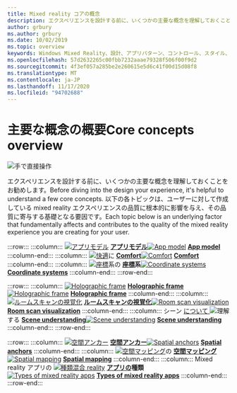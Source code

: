 ```yaml
---
title: Mixed reality コアの概念
description: エクスペリエンスを設計する前に、いくつかの主要な概念を理解しておくことをお勧めします。 以下の各トピックは、ユーザーに対して作成している mixed reality エクスペリエンスの品質に根本的に影響を与え、その品質に寄与する基礎となる要因です。
author: grbury
ms.author: grbury
ms.date: 10/02/2019
ms.topic: overview
keywords: Windows Mixed Reality、設計、アプリパターン、コントロール、スタイル、HoloLens、相互作用、UX 要素、ビヘイビアー、ビルディングブロック、mixed reality ヘッドセット、windows mixed reality ヘッドセット、virtual reality ヘッドセット、HoloLens、MRTK、Mixed Reality Toolkit、快適、アプリモデル、座標、holographic frame
ms.openlocfilehash: 57d2632265c00fbb7232aaae79328f506f00f9d2
ms.sourcegitcommit: 4f3ef057a285be2e260615e5d6c41f00d15d08f8
ms.translationtype: MT
ms.contentlocale: ja-JP
ms.lasthandoff: 11/17/2020
ms.locfileid: "94702688"
---
```

# <a name="core-concepts-overview"></a><span data-ttu-id="1e18a-105">主要な概念の概要</span><span class="sxs-lookup"><span data-stu-id="1e18a-105">Core concepts overview</span></span>

![手で直接操作](images/05_CoreConcepts.png)


<span data-ttu-id="1e18a-107">エクスペリエンスを設計する前に、いくつかの主要な概念を理解しておくことをお勧めします。</span><span class="sxs-lookup"><span data-stu-id="1e18a-107">Before diving into the design your experience, it's helpful to understand a few core concepts.</span></span> <span data-ttu-id="1e18a-108">以下の各トピックは、ユーザーに対して作成している mixed reality エクスペリエンスの品質に根本的に影響を与え、その品質に寄与する基礎となる要因です。</span><span class="sxs-lookup"><span data-stu-id="1e18a-108">Each topic below is an underlying factor that fundamentally affects and contributes to the quality of the mixed reality experience you are creating for your user.</span></span> 

:::row:::
    :::column:::
        <span data-ttu-id="1e18a-109">[ ![ アプリモデル](images/teleportation-640px.png)](app-model.md) **[アプリモデル](app-model.md)**</span><span class="sxs-lookup"><span data-stu-id="1e18a-109">[![App model](images/teleportation-640px.png)](app-model.md) **[App model](app-model.md)**</span></span>
    :::column-end:::
    :::column:::
       <span data-ttu-id="1e18a-110">[ ![ 快適](images/comfort-chart.PNG)](comfort.md)に **[Comfort](comfort.md)**</span><span class="sxs-lookup"><span data-stu-id="1e18a-110">[![Comfort](images/comfort-chart.PNG)](comfort.md) **[Comfort](comfort.md)**</span></span>
    :::column-end:::
    :::column:::
        <span data-ttu-id="1e18a-111">[ ![ 座標](images/coordinate-systems.PNG)](coordinate-systems.md)系の **[座標](coordinate-systems.md)系**</span><span class="sxs-lookup"><span data-stu-id="1e18a-111">[![Coordinate systems](images/coordinate-systems.PNG)](coordinate-systems.md) **[Coordinate systems](coordinate-systems.md)**</span></span>
    :::column-end:::
:::row-end:::

:::row:::
    :::column:::
        <span data-ttu-id="1e18a-112">[ ![ Holographic frame](images/destinationmars-750px.png)](holographic-frame.md) **[Holographic frame](holographic-frame.md)**</span><span class="sxs-lookup"><span data-stu-id="1e18a-112">[![Holographic frame](images/destinationmars-750px.png)](holographic-frame.md) **[Holographic frame](holographic-frame.md)**</span></span>
    :::column-end:::
    :::column:::
        <span data-ttu-id="1e18a-113">[ ![ ルームスキャンの視覚化](images/sr-mixedworld-140429-8pm-00068-1000px.png)](room-scan-visualization.md) **[ルームスキャンの視覚化](room-scan-visualization.md)**</span><span class="sxs-lookup"><span data-stu-id="1e18a-113">[![Room scan visualization](images/sr-mixedworld-140429-8pm-00068-1000px.png)](room-scan-visualization.md) **[Room scan visualization](room-scan-visualization.md)**</span></span>
    :::column-end:::
    :::column:::
        <span data-ttu-id="1e18a-114">シーン [について ![](images/scene-understanding.png)](scene-understanding.md)理解する **[Scene understanding](scene-understanding.md)**</span><span class="sxs-lookup"><span data-stu-id="1e18a-114">[![Scene understanding](images/scene-understanding.png)](scene-understanding.md) **[Scene understanding](scene-understanding.md)**</span></span>
    :::column-end:::
:::row-end:::

:::row:::
    :::column:::
        <span data-ttu-id="1e18a-115">[ ![ 空間アンカー](images/azurespatialanchors.jpg)](spatial-anchors.md) **[空間アンカー](spatial-anchors.md)**</span><span class="sxs-lookup"><span data-stu-id="1e18a-115">[![Spatial anchors](images/azurespatialanchors.jpg)](spatial-anchors.md) **[Spatial anchors](spatial-anchors.md)**</span></span>
    :::column-end:::
    :::column:::
        <span data-ttu-id="1e18a-116">[ ![ 空間マッピング](images/surfacereconstruction.jpg)](spatial-mapping.md)の **[空間マッピング](spatial-mapping.md)**</span><span class="sxs-lookup"><span data-stu-id="1e18a-116">[![Spatial mapping](images/surfacereconstruction.jpg)](spatial-mapping.md) **[Spatial mapping](spatial-mapping.md)**</span></span>
    :::column-end:::
    :::column:::
        <span data-ttu-id="1e18a-117">Mixed reality アプリの [ ![ 種類混合 reality](images/enhancedenvironmentapps-640px.jpg)](types-of-mixed-reality-apps.md) **[アプリの](types-of-mixed-reality-apps.md)種類**</span><span class="sxs-lookup"><span data-stu-id="1e18a-117">[![Types of mixed reality apps](images/enhancedenvironmentapps-640px.jpg)](types-of-mixed-reality-apps.md) **[Types of mixed reality apps](types-of-mixed-reality-apps.md)**</span></span>
    :::column-end:::
:::row-end:::


<br>

<br>

